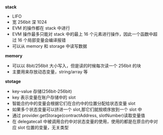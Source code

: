 **stack**

- LIFO
- 宽 256bit 深 1024
- EVM 的操作都在 stack 中进行
- EVM 操作最多只能对 stack 中的最上 16 个元素进行操作，因此一个函数中超过 16 个局部变量会编译报错
- 可以从 memory 和 storage 中读写数据

**memory**

- 可以以 8bit/256bit 大小写入，但是读的时候每次读一个 256bit 的块
- 主要用来存放动态变量，string/array 等

**stotage**

- key-value 存储(256bit-256bit)
- key 表示变量在账户存储中的 slot
- 智能合约中的变量会根据它们在合约中的位置分配给状态变量 slot
- 如果多个状态变量可以挤进一个 slot,那它们就按顺序放到一个 slot 中
- 通过 provider.getStorage(contractAddress, slotNumber)读取变量值
- 在 delegatecall 中被调用合约中对状态变量的使用，使用的都是在原合约中对应 slot 位置的变量，无关类型
